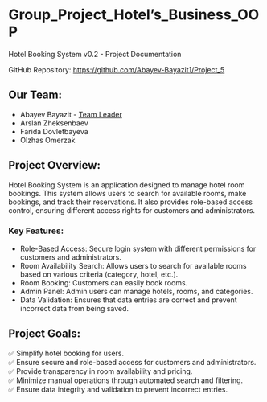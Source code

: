 # Group_Project_Hotel’s_Business_OOP
Hotel Booking System v0.2 - Project Documentation  

GitHub Repository: https://github.com/Abayev-Bayazit1/Project_5  


## Our Team:  
- Abayev Bayazit - <u> Team Leader </u>
-  Arslan Zheksenbaev  
- Farida Dovletbayeva  
- Olzhas Omerzak  


## Project Overview:  
Hotel Booking System is an application designed to manage hotel room bookings. This system allows users to search for available rooms, make bookings, and track their reservations. It also provides role-based access control, ensuring different access rights for customers and administrators.

### Key Features:
- Role-Based Access: Secure login system with different permissions for customers and administrators.
 - Room Availability Search: Allows users to search for available rooms based on various criteria (category, hotel, etc.).
 - Room Booking: Customers can easily book rooms.
 - Admin Panel: Admin users can manage hotels, rooms, and categories.
 - Data Validation: Ensures that data entries are correct and prevent incorrect data from being saved.

 

## Project Goals:  
✅ Simplify hotel booking for users.  
✅ Ensure secure and role-based access for customers and administrators.  
✅ Provide transparency in room availability and pricing.  
✅ Minimize manual operations through automated search and filtering.  
✅ Ensure data integrity and validation to prevent incorrect entries.  
